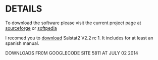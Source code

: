 # DETAILS #

To download the software please visit the current project page at [sourceforge](http://sourceforge.net/projects/s2statistical/)  or [softpedia](http://www.softpedia.com/get/Others/Home-Education/Salstat2.shtml)

I recomed you to [download](http://sourceforge.net/projects/s2statistical/files/latest/download) Salstat2 V2.2 rc 1. It includes for at least an spanish manual.

DOWNLOADS FR0M GOOGLECODE SITE 5811 AT JULY 02 2014